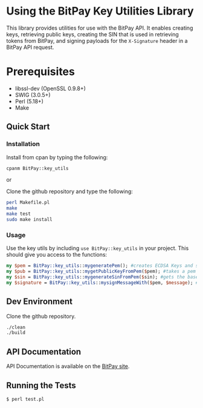 # Using the BitPay Key Utilities Library

This library provides utilities for use with the BitPay API. It enables creating keys, retrieving public keys, creating the SIN that is used in retrieving tokens from BitPay, and signing payloads for the `X-Signature` header in a BitPay API request.

# Prerequisites
 * libssl-dev (OpenSSL 0.9.8+)
 * SWIG (3.0.5+)
 * Perl (5.18+)
 * Make

## Quick Start
### Installation

Install from cpan by typing the following:

```bash
cpanm BitPay::key_utils
```

or

Clone the github repository and type the following:

```bash
perl Makefile.pl
make
make test
sudo make install
```

### Usage
Use the key utils by including `use BitPay::key_utils` in your project. This should give you access to the functions:

```perl
my $pem = BitPay::key_utils::mygeneratePem(); #creates ECDSA Keys and sets the value of pem to the PEM encoding of the key
my $pub = BitPay::key_utils::mygetPublicKeyFromPem($pem); #takes a pem string and sets the value of pubkey to the compressed public key extracted from the pem
my $sin = BitPay::key_utils::mygenerateSinFromPem($sin); #gets the base58 unique identifier associated with the pem
my $signature = BitPay::key_utils::mysignMessageWith($pem, $message); #sets signature to the signature of the sha256 of the message
```
## Dev Environment

Clone the github repository.

```bash
./clean
./build
```

## API Documentation

API Documentation is available on the [BitPay site](https://bitpay.com/api).

## Running the Tests

```bash
$ perl test.pl
```
